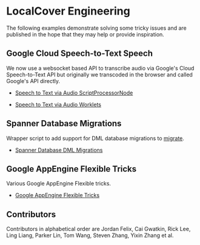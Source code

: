 # LocalCover Engineering

The following examples demonstrate solving some tricky issues and are published in the hope that they may help or provide inspiration.

## Google Cloud Speech-to-Text Speech

We now use a websocket based API to transcribe audio via Google's Cloud Speech-to-Text API but originally we transcoded in the browser and called Google's API directly.

- [Speech to Text via Audio ScriptProcessorNode](https://github.com/localcover/public/tree/master/speech-script-processor-node/README.md)

- [Speech to Text via Audio Worklets](https://github.com/localcover/public/tree/master/speech-worklets/README.md)

## Spanner Database Migrations

Wrapper script to add support for DML database migrations to [migrate](https://github.com/golang-migrate/migrate).

- [Spanner Database DML Migrations](https://github.com/localcover/public/tree/master/spanner-migrations/README.md)

## Google AppEngine Flexible Tricks

Various Google AppEngine Flexible tricks.

- [Google AppEngine Flexible Tricks](https://github.com/localcover/public/tree/master/gae-flexible-tricks/README.md)

## Contributors

Contributors in alphabetical order are Jordan Felix, Cai Gwatkin, Rick Lee, Ling Liang, Parker Lin, Tom Wang, Steven Zhang, Yixin Zhang et al.
